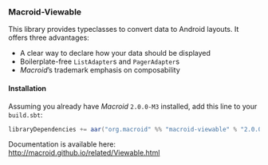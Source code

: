 ### Macroid-Viewable

This library provides typeclasses to convert data to Android layouts. It offers three advantages:

* A clear way to declare how your data should be displayed
* Boilerplate-free `ListAdapter`s and `PagerAdapter`s
* *Macroid*’s trademark emphasis on composability

#### Installation

Assuming you already have *Macroid* `2.0.0-M3` installed, add this line to your `build.sbt`:

```scala
libraryDependencies += aar("org.macroid" %% "macroid-viewable" % "2.0.0-M3")
```

Documentation is available here: http://macroid.github.io/related/Viewable.html
